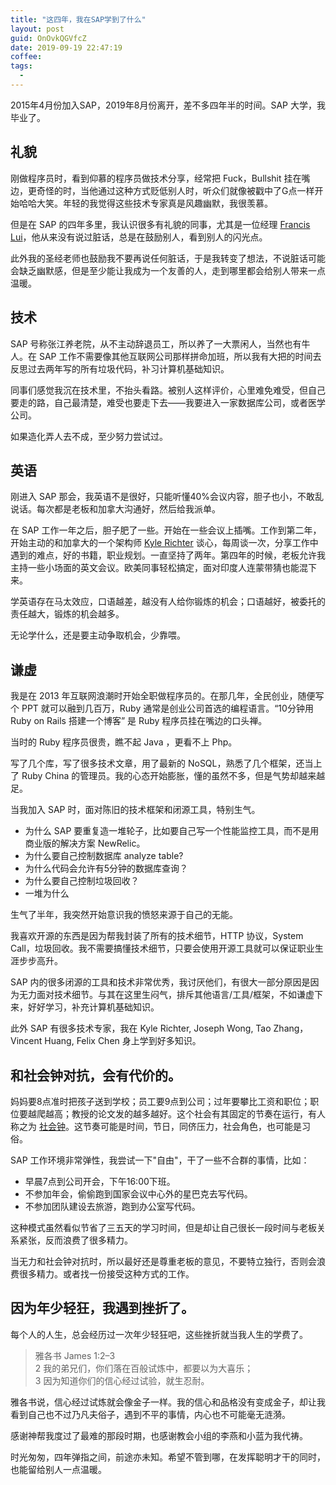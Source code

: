 ```yaml
---
title: "这四年，我在SAP学到了什么"
layout: post
guid: OnOvkQGVfcZ
date: 2019-09-19 22:47:19
coffee:
tags:
  -
---
```


2015年4月份加入SAP，2019年8月份离开，差不多四年半的时间。SAP 大学，我毕业了。


## 礼貌

刚做程序员时，看到仰慕的程序员做技术分享，经常把 Fuck，Bullshit 挂在嘴边，更奇怪的时，当他通过这种方式贬低别人时，听众们就像被戳中了G点一样开始哈哈大笑。年轻的我觉得这些技术专家真是风趣幽默，我很羡慕。

但是在 SAP 的四年多里，我认识很多有礼貌的同事，尤其是一位经理 [Francis Lui](https://www.linkedin.com/in/francislui/?originalSubdomain=ca)，他从来没有说过脏话，总是在鼓励别人，看到别人的闪光点。

此外我的圣经老师也鼓励我不要再说任何脏话，于是我转变了想法，不说脏话可能会缺乏幽默感，但是至少能让我成为一个友善的人，走到哪里都会给别人带来一点温暖。


## 技术

SAP 号称张江养老院，从不主动辞退员工，所以养了一大票闲人，当然也有牛人。在 SAP 工作不需要像其他互联网公司那样拼命加班，所以我有大把的时间去反思过去两年写的所有垃圾代码，补习计算机基础知识。

同事们感觉我沉在技术里，不抬头看路。被别人这样评价，心里难免难受，但自己要走的路，自己最清楚，难受也要走下去——我要进入一家数据库公司，或者医学公司。

如果造化弄人去不成，至少努力尝试过。


## 英语

刚进入 SAP 那会，我英语不是很好，只能听懂40%会议内容，胆子也小，不敢乱说话。每次都是老板和加拿大沟通好，然后给我派单。

在 SAP 工作一年之后，胆子肥了一些。开始在一些会议上插嘴。工作到第二年，开始主动的和加拿大的一个架构师 [Kyle Richter](https://www.linkedin.com/in/kyle-richter-3410b511/?originalSubdomain=ca) 谈心，每周谈一次，分享工作中遇到的难点，好的书籍，职业规划。一直坚持了两年。第四年的时候，老板允许我主持一些小场面的英文会议。欧美同事轻松搞定，面对印度人连蒙带猜也能混下来。

学英语存在马太效应，口语越差，越没有人给你锻炼的机会；口语越好，被委托的责任越大，锻炼的机会越多。

无论学什么，还是要主动争取机会，少靠喂。


## 谦虚

我是在 2013 年互联网浪潮时开始全职做程序员的。在那几年，全民创业，随便写个 PPT 就可以融到几百万，Ruby 通常是创业公司首选的编程语言。“10分钟用 Ruby on Rails 搭建一个博客” 是 Ruby 程序员挂在嘴边的口头禅。

当时的 Ruby 程序员很贵，瞧不起 Java ，更看不上 Php。

写了几个库，写了很多技术文章，用了最新的 NoSQL，熟悉了几个框架，还当上了 Ruby China 的管理员。我的心态开始膨胀，懂的虽然不多，但是气势却越来越足。

当我加入 SAP 时，面对陈旧的技术框架和闭源工具，特别生气。

- 为什么 SAP 要重复造一堆轮子，比如要自己写一个性能监控工具，而不是用商业版的解决方案 NewRelic。
- 为什么要自己控制数据库 analyze table?
- 为什么代码会允许有5分钟的数据库查询？
- 为什么要自己控制垃圾回收？
- 一堆为什么

生气了半年，我突然开始意识我的愤怒来源于自己的无能。

我喜欢开源的东西是因为帮我封装了所有的技术细节，HTTP 协议，System Call，垃圾回收。我不需要搞懂技术细节，只要会使用开源工具就可以保证职业生涯步步高升。

SAP 内的很多闭源的工具和技术非常优秀，我讨厌他们，有很大一部分原因是因为无力面对技术细节。与其在这里生闷气，排斥其他语言/工具/框架，不如谦虚下来，好好学习，补充计算机基础知识。

此外 SAP 有很多技术专家，我在 Kyle Richter, Joseph Wong, Tao Zhang，Vincent Huang, Felix Chen 身上学到好多知识。

## 和社会钟对抗，会有代价的。

妈妈要8点准时把孩子送到学校；员工要9点到公司；过年要攀比工资和职位；职位要越爬越高；教授的论文发的越多越好。这个社会有其固定的节奏在运行，有人称之为 [社会钟](https://www.jianshu.com/p/ad9c18e67721)。这节奏可能是时间，节日，同侪压力，社会角色，也可能是习俗。

SAP 工作环境非常弹性，我尝试一下"自由"，干了一些不合群的事情，比如：

- 早晨7点到公司开会，下午16:00下班。
- 不参加年会，偷偷跑到国家会议中心外的星巴克去写代码。
- 不参加团队建设去旅游，跑到办公室写代码。

这种模式虽然看似节省了三五天的学习时间，但是却让自己很长一段时间与老板关系紧张，反而浪费了很多精力。

当无力和社会钟对抗时，所以最好还是尊重老板的意见，不要特立独行，否则会浪费很多精力。或者找一份接受这种方式的工作。


## 因为年少轻狂，我遇到挫折了。

每个人的人生，总会经历过一次年少轻狂吧，这些挫折就当我人生的学费了。

> 雅各书 James 1:2–3  
> 2 我的弟兄们，你们落在百般试炼中，都要以为大喜乐；   
> 3 因为知道你们的信心经过试验，就生忍耐。   

雅各书说，信心经过试炼就会像金子一样。我的信心和品格没有变成金子，却让我看到自己也不过乃凡夫俗子，遇到不平的事情，内心也不可能毫无涟漪。

感谢神帮我度过了最难的那段时期，也感谢教会小组的李燕和小蓝为我代祷。


时光匆匆，四年弹指之间，前途亦未知。希望不管到哪，在发挥聪明才干的同时，也能留给别人一点温暖。